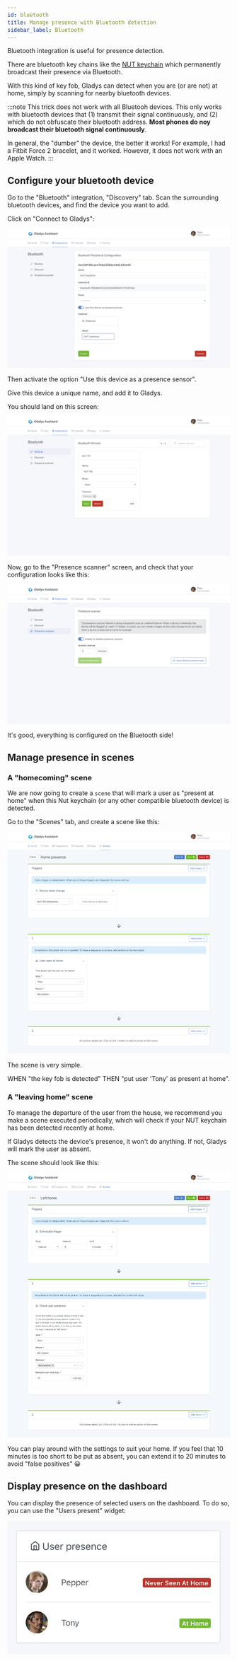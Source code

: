 ```yaml
---
id: bluetooth
title: Manage presence with Bluetooth detection
sidebar_label: Bluetooth
---
```


Bluetooth integration is useful for presence detection.

There are bluetooth key chains like the [NUT keychain](https://www.amazon.com/gp/product/B08K3124JR/ref=as_li_qf_asin_il_tl?ie=UTF8&tag=gladproj-20&creative=9325&linkCode=as2&creativeASIN=B08K3124JR&linkId=5688d18164e92becabd17c6d49fdd778) which permanently broadcast their presence via Bluetooth.

With this kind of key fob, Gladys can detect when you are (or are not) at home, simply by scanning for nearby bluetooth devices.

:::note
This trick does not work with all Bluetooh devices. This only works with bluetooth devices that (1) transmit their signal continuously, and (2) which do not obfuscate their bluetooth address. **Most  phones do noy broadcast their bluetooth signal continuously**. 

In general, the "dumber" the device, the better it works! For example, I had a Fitbit Force 2 bracelet, and it worked. However, it does not work with an Apple Watch.
:::

## Configure your bluetooth device

Go to the "Bluetooth" integration, "Discovery" tab. Scan the surrounding bluetooth devices, and find the device you want to add.

Click on "Connect to Gladys":

![Configure bluetooth device](../../static/img/docs/en/configuration/bluetooth/configure-device.png)

Then activate the option "Use this device as a presence sensor".

Give this device a unique name, and add it to Gladys.

You should land on this screen:

![Configure bluetooth device](../../static/img/docs/en/configuration/bluetooth/device-list.png)

Now, go to the "Presence scanner" screen, and check that your configuration looks like this:

![Configure bluetooth device](../../static/img/docs/en/configuration/bluetooth/presence-scanner.png)

It's good, everything is configured on the Bluetooth side!

## Manage presence in scenes

### A "homecoming" scene

We are now going to create a `scene` that will mark a user as "present at home" when this Nut keychain (or any other compatible bluetooth device) is detected.

Go to the "Scenes" tab, and create a scene like this:

![Return home scene](../../static/img/docs/en/configuration/bluetooth/back-at-home-scene.png)

The scene is very simple.

WHEN "the key fob is detected" THEN "put user 'Tony' as present at home".

### A "leaving home" scene

To manage the departure of the user from the house, we recommend you make a scene executed periodically, which will check if your NUT keychain has been detected recently at home.

If Gladys detects the device's presence, it won't do anything. If not, Gladys will mark the user as absent.

The scene should look like this:

![Scene leaving home](../../static/img/docs/en/configuration/bluetooth/left-home-scene.png)

You can play around with the settings to suit your home. If you feel that 10 minutes is too short to be put as absent, you can extend it to 20 minutes to avoid "false positives" 😀

## Display presence on the dashboard

You can display the presence of selected users on the dashboard. To do so, you can use the "Users present" widget:

![Presence dashboard](../../static/img/docs/en/configuration/bluetooth/user-presence-dashboard.png)
